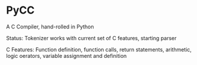 # PyCC

A C Compiler, hand-rolled in Python

Status: Tokenizer works with current set of C features, starting parser

C Features:
Function definition, function calls, return statements, arithmetic, logic oerators, variable assignment and definition

